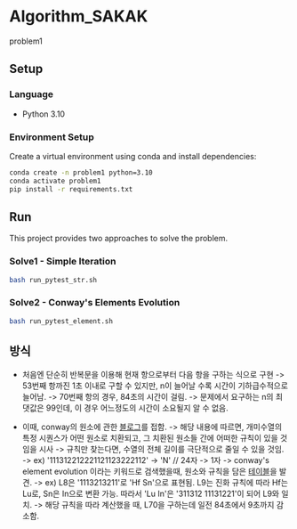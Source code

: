 # Algorithm_SAKAK
problem1

## Setup

### Language
- Python 3.10

### Environment Setup
Create a virtual environment using conda and install dependencies:

```bash
conda create -n problem1 python=3.10
conda activate problem1
pip install -r requirements.txt
```

## Run

This project provides two approaches to solve the problem.

### Solve1 - Simple Iteration
```bash
bash run_pytest_str.sh
```

### Solve2 - Conway's Elements Evolution
```bash
bash run_pytest_element.sh
```

## 방식
- 처음엔 단순히 반복문을 이용해 현재 항으로부터 다음 항을 구하는 식으로 구현
  -> 53번째 항까진 1초 이내로 구할 수 있지만, n이 늘어날 수록 시간이 기하급수적으로 늘어남.
  -> 70번째 항의 경우, 84초의 시간이 걸림.
  -> 문제에서 요구하는 n의 최댓값은 99인데, 이 경우 어느정도의 시간이 소요될지 알 수 없음.

- 이때, conway의 원소에 관한 [블로그](https://blog.naver.com/9c120n/222065000768)를 접함.
  -> 해당 내용에 따르면, 개미수열의 특정 시퀀스가 어떤 원소로 치환되고, 그 치환된 원소들 간에 어떠한 규칙이 있을 것임을 시사
  -> 규칙만 찾는다면, 수열의 전체 길이를 극단적으로 줄일 수 있을 것임.
  -> ex) '111312212221121123222112' -> 'N' // 24자 -> 1자
  -> conway's element evolution 이라는 키워드로 검색했을때, 원소와 규칙을 담은 [테이블](http://www.se16.info/js/lands2.htm)을 발견.
  -> ex) L8은 '1113213211'로 'Hf Sn'으로 표현됨. L9는 진화 규칙에 따라 Hf는 Lu로, Sn은 In으로 변환 가능. 따라서 'Lu In'은 '311312 11131221'이 되어 L9와 일치.
  -> 해당 규칙을 따라 계산했을 때, L70을 구하는데 일전 84초에서 9초까지 감소함.